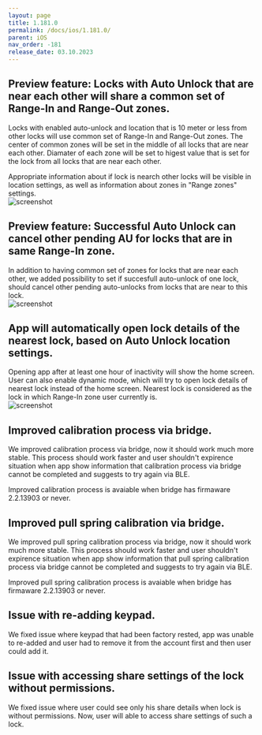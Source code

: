 ```yaml
---
layout: page
title: 1.181.0
permalink: /docs/ios/1.181.0/
parent: iOS
nav_order: -181
release_date: 03.10.2023
---
```


## Preview feature: Locks with Auto Unlock that are near each other will share a common set of Range-In and Range-Out zones.
Locks with enabled auto-unlock and location that is 10 meter or less from other locks will use common set of Range-In and Range-Out zones.
The center of common zones will be set in the middle of all locks that are near each other. Diamater of each zone will be set to higest value that is set for the lock from all locks that are near each other.

Appropriate information about if lock is nearch other locks will be visible in location settings, as well as information about zones in "Range zones" settings.\
![screenshot](/tedee-release-notes/docs/ios/assets/1.181.0-multiple-locks-zone.png)

## Preview feature: Successful Auto Unlock can cancel other pending AU for locks that are in same Range-In zone.
In addition to having common set of zones for locks that are near each other, we added possibility to set if succesfull auto-unlock of one lock, should cancel other pending auto-unlocks from locks that are near to this lock.\
![screenshot](/tedee-release-notes/docs/ios/assets/1.181.0-cancel-other-au.png)

## App will automatically open lock details of the nearest lock, based on Auto Unlock location settings.
Opening app after at least one hour of inactivity will show the home screen. User can also enable dynamic mode, which will try to open lock details of nearest lock instead of the home screen. Nearest lock is considered as the lock in which Range-In zone user currently is.\
![screenshot](/tedee-release-notes/docs/ios/assets/1.181.0-dynamic-mode.png)


## Improved calibration process via bridge.
We improved calibration process via bridge, now it should work much more stable. This process should work faster and user shouldn't expirence situation when app show information that calibration process via bridge cannot be completed and suggests to try again via BLE.

Improved calibration process is avaiable when bridge has firmaware 2.2.13903 or never.

## Improved pull spring calibration via bridge.
We improved pull spring calibration process via bridge, now it should work much more stable. This process should work faster and user shouldn't expirence situation when app show information that pull spring calibration process via bridge cannot be completed and suggests to try again via BLE.

Improved pull spring calibration process is avaiable when bridge has firmaware 2.2.13903 or never.

## Issue with re-adding keypad.
We fixed issue where keypad that had been factory rested, app was unable to re-added and user had to remove it from the account first and then user could add it.

## Issue with accessing share settings of the lock without permissions.
We fixed issue where user could see only his share details when lock is without permissions. Now, user will able to access share settings of such a lock.
